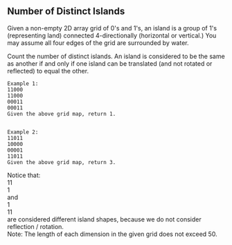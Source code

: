 ## Number of Distinct Islands

Given a non-empty 2D array grid of 0's and 1's, an island is a group of 1's (representing land) connected 4-directionally (horizontal or vertical.) You may assume all four edges of the grid are surrounded by water.

Count the number of distinct islands. An island is considered to be the same as another if and only if one island can be translated (and not rotated or reflected) to equal the other.
```
Example 1:
11000
11000
00011
00011
Given the above grid map, return 1.


Example 2:
11011
10000
00001
11011
Given the above grid map, return 3.
```
Notice that:  
11  
1  
and  
 1  
11  
are considered different island shapes, because we do not consider reflection / rotation.  
Note: The length of each dimension in the given grid does not exceed 50.  